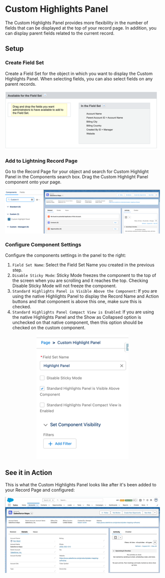 # Custom Highlights Panel

The Custom Highlights Panel provides more flexibility in the number of fields that can be displayed at the top of your record page. In addition, you can display parent fields related to the current record.

## Setup

### Create Field Set
Create a Field Set for the object in which you want to display the Custom Highlights Panel. When selecting fields, you can also select fields on any parent records. 

<p align="center">
<img src="docs/images/field-set.png" width="600" alt="Create Field Set">
</p>

### Add to Lightning Record Page
Go to the Record Page for your object and search for Custom Highlight Panel in the Components search box. Drag the Custom Highlight Panel component onto your page.

<p align="center">
<img src="docs/images/add-component-record-page.png" width="700" alt="Add Component">
</p>

### Configure Component Settings
Configure the components settings in the panel to the right: 

1. `Field Set Name`: Select the Field Set Name you created in the previous step.  
2. `Disable Sticky Mode`: Sticky Mode freezes the component to the top of the screen when you are scrolling and it reaches the top. Checking Disable Sticky Mode will not freeze the component.
3. `Standard Highlights Panel is Visible Above the Component`: If you are using the native Highlights Panel to display the Record Name and Action buttons and that component is above this one, make sure this is checked.
4. `Standard Highlights Panel Compact View is Enabled`: If you are using the native Highlights Panel and the Show as Collapsed option is unchecked on that native component, then this option should be checked on the custom component.

<p align="center">
<img src="docs/images/configure-component.png" width="300" alt="Add Component">
</p>

## See it in Action

This is what the Custom Highlights Panel looks like after it's been added to your Record Page and configured:

<p align="center">
<img src="docs/images/highlight-panel-in-action.gif" width="1000" alt="Add Component">
</p>

